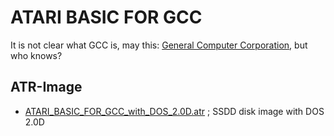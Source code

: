 # ATARI BASIC FOR GCC  
It is not clear what GCC is, may this: [General Computer Corporation](https://en.wikipedia.org/wiki/General_Computer_Corporation), but who knows?  
  
## ATR-Image  
- [ATARI_BASIC_FOR_GCC_with_DOS_2.0D.atr](attachments/ATARI_BASIC_FOR_GCC_with_DOS_2.0D.atr) ; SSDD disk image with DOS 2.0D  
